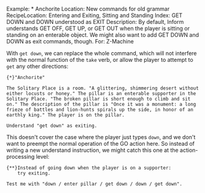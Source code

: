 Example: * Anchorite
Location: New commands for old grammar
RecipeLocation: Entering and Exiting, Sitting and Standing
Index: GET DOWN and DOWN understood as EXIT
Description: By default, Inform understands GET OFF, GET UP, or GET OUT when the player is sitting or standing on an enterable object. We might also want to add GET DOWN and DOWN as exit commands, though.
For: Z-Machine

  
With ``get down``, we can replace the whole command, which will not interfere with the normal function of the ``take`` verb, or allow the player to attempt to ``get`` any other directions:

  

``` inform7
{*}"Anchorite"

The Solitary Place is a room. "A glittering, shimmering desert without either locusts or honey." The pillar is an enterable supporter in the Solitary Place. "The broken pillar is short enough to climb and sit on." The description of the pillar is "Once it was a monument: a long frieze of battles and lion-hunts spirals up the side, in honor of an earthly king." The player is on the pillar.

Understand "get down" as exiting.
```

  
This doesn't cover the case where the player just types ``down``, and we don't want to preempt the normal operation of the GO action here. So instead of writing a new understand instruction, we might catch this one at the action-processing level:

  

``` inform7
{**}Instead of going down when the player is on a supporter:
	try exiting.

Test me with "down / enter pillar / get down / down / get down".
```

